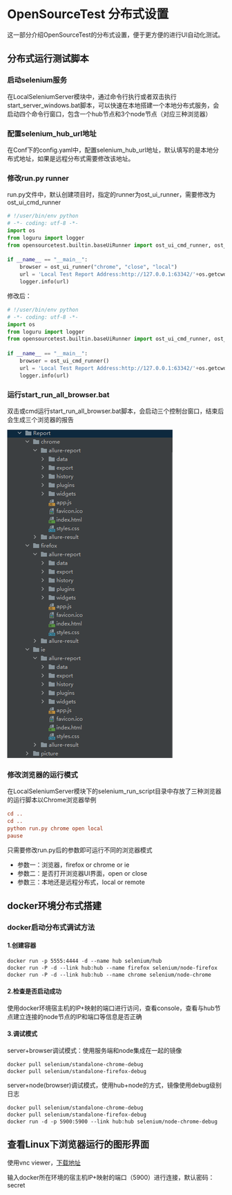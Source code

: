 # OpenSourceTest 分布式设置

这一部分介绍OpenSourceTest的分布式设置，便于更方便的进行UI自动化测试。



## 分布式运行测试脚本

### 启动selenium服务

在LocalSeleniumServer模块中，通过命令行执行或者双击执行start_server_windows.bat脚本，可以快速在本地搭建一个本地分布式服务，会启动四个命令行窗口，包含一个hub节点和3个node节点（对应三种浏览器）

### 配置selenium_hub_url地址

在Conf下的config.yaml中，配置selenium_hub_url地址，默认填写的是本地分布式地址，如果是远程分布式需要修改该地址。

### 修改run.py runner

run.py文件中，默认创建项目时，指定的runner为ost_ui_runner，需要修改为ost_ui_cmd_runner

~~~python
# !/user/bin/env python
# -*- coding: utf-8 -*-
import os
from loguru import logger
from opensourcetest.builtin.baseUiRunner import ost_ui_cmd_runner, ost_ui_runner

if __name__ == "__main__":
    browser = ost_ui_runner("chrome", "close", "local")
    url = 'Local Test Report Address:http://127.0.0.1:63342/'+os.getcwd().split("\\")[-1]+f'/Report/{browser.replace(" ", "_")}/allure-report/index.html '
    logger.info(url)
~~~

修改后：

~~~python
# !/user/bin/env python
# -*- coding: utf-8 -*-
import os
from loguru import logger
from opensourcetest.builtin.baseUiRunner import ost_ui_cmd_runner, ost_ui_runner

if __name__ == "__main__":
    browser = ost_ui_cmd_runner()
    url = 'Local Test Report Address:http://127.0.0.1:63342/'+os.getcwd().split("\\")[-1]+f'/Report/{browser.replace(" ", "_")}/allure-report/index.html '
    logger.info(url)
~~~

### 运行start_run_all_browser.bat

双击或cmd运行start_run_all_browser.bat脚本，会启动三个控制台窗口，结束后会生成三个浏览器的报告

![ui](../images/UI/ui1.png)

### 修改浏览器的运行模式

在LocalSeleniumServer模块下的selenium_run_script目录中存放了三种浏览器的运行脚本以Chrome浏览器举例

~~~ini
cd ..
cd ..
python run.py chrome open local
pause
~~~

只需要修改run.py后的参数即可运行不同的浏览器模式

- 参数一：浏览器，firefox or chrome or ie
- 参数二：是否打开浏览器UI界面，open or close
- 参数三：本地还是远程分布式，local or remote

## docker环境分布式搭建

### docker启动分布式调试方法

#### 1.创建容器

```shell
docker run -p 5555:4444 -d --name hub selenium/hub
docker run -P -d --link hub:hub --name firefox selenium/node-firefox
docker run -P -d --link hub:hub --name chrome selenium/node-chrome
```

#### 2.检查是否启动成功

使用docker环境宿主机的IP+映射的端口进行访问，查看console，查看与hub节点建立连接的node节点的IP和端口等信息是否正确

#### 3.调试模式

server+browser调试模式：使用服务端和node集成在一起的镜像

```shell
docker pull selenium/standalone-chrome-debug
docker pull selenium/standalone-firefox-debug
```

server+node(browser)调试模式，使用hub+node的方式，镜像使用debug级别日志

```shell
docker pull selenium/standalone-chrome-debug
docker pull selenium/standalone-firefox-debug
docker run -d -p 5900:5900 --link hub:hub selenium/node-chrome-debug
```



## 查看Linux下浏览器运行的图形界面

使用vnc viewer，[下载地址](https://www.realvnc.com/en/connect/download/viewer/windows/)

输入docker所在环境的宿主机IP+映射的端口（5900）进行连接，默认密码：secret